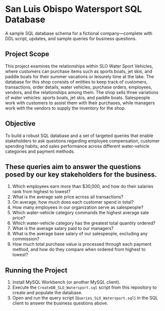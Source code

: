 # San Luis Obispo Watersport SQL Database
A sample SQL database schema for a fictional company—complete with DDL script, updates, and sample queries for business questions.

## Project Scope
This project examines the relationships within SLO Water Sport Vehicles, where customers can purchase items such as sports boats, jet skis, and paddle boats for their summer vacations or leisurely time at the lake. The database for this shop consists of entities to keep track of customers, transactions, order details, water vehicles, purchase orders, employees, vendors, and the relationships among them. The shop sells three variations of water vehicles: sports boats, jet skis, and paddle boats. Salespeople work with customers to assist them with their purchases, while managers work with the vendors to supply the inventory for the shop. 

## Objective
To build a robust SQL database and a set of targeted queries that enable stakeholders to ask questions regarding employee compensation, customer spending habits, and sales performance across different water-vehicle categories and payment methods.

## These queries aim to answer the questions posed by our key stakeholders for the business.

1. Which employees earn more than \$30,000, and how do their salaries rank from highest to lowest?
2. What is the average sale price across all transactions?
3. On average, how much does each customer spend in total?
4. How many employees in our organization serve as salespeople?
5. Which water-vehicle category commands the highest average sale price?
6. Which water-vehicle category has the greatest total quantity ordered?
7. What is the average salary paid to our managers?
8. What is the average base salary of our salespeople, excluding any commission?
9. How much total purchase value is processed through each payment method, and how do they compare when ordered from highest to lowest?

## Running the Project
1. Install MySQL Workbench (or another MySQL client).  
2. Execute the `CreateDB_SLO_Watersport.sql` script from this repository to create and populate the database.  
3. Open and run the query script (`Queries_SLO_Watersport.sql`) in the SQL client to answer the business questions above.

